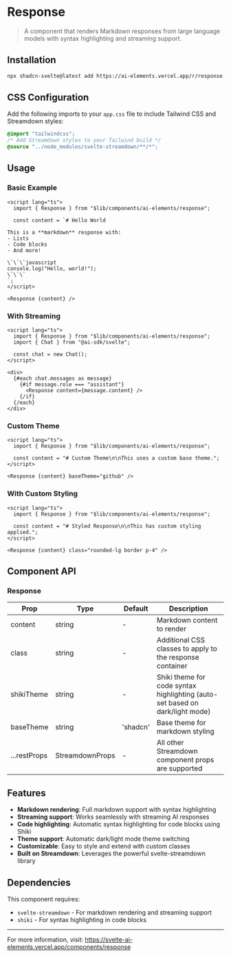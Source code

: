 # Response

> A component that renders Markdown responses from large language models with syntax highlighting and streaming support.

## Installation

```bash
npx shadcn-svelte@latest add https://ai-elements.vercel.app/r/response.json
```

## CSS Configuration

Add the following imports to your `app.css` file to include Tailwind CSS and Streamdown styles:

```css
@import "tailwindcss";
/* Add Streamdown styles to your Tailwind build */
@source "../node_modules/svelte-streamdown/**/*";
```

## Usage

### Basic Example

```svelte
<script lang="ts">
  import { Response } from "$lib/components/ai-elements/response";

  const content = `# Hello World

This is a **markdown** response with:
- Lists
- Code blocks
- And more!

\`\`\`javascript
console.log("Hello, world!");
\`\`\`
`;
</script>

<Response {content} />
```

### With Streaming

```svelte
<script lang="ts">
  import { Response } from "$lib/components/ai-elements/response";
  import { Chat } from "@ai-sdk/svelte";

  const chat = new Chat();
</script>

<div>
  {#each chat.messages as message}
    {#if message.role === "assistant"}
      <Response content={message.content} />
    {/if}
  {/each}
</div>
```

### Custom Theme

```svelte
<script lang="ts">
  import { Response } from "$lib/components/ai-elements/response";

  const content = "# Custom Theme\n\nThis uses a custom base theme.";
</script>

<Response {content} baseTheme="github" />
```

### With Custom Styling

```svelte
<script lang="ts">
  import { Response } from "$lib/components/ai-elements/response";

  const content = "# Styled Response\n\nThis has custom styling applied.";
</script>

<Response {content} class="rounded-lg border p-4" />
```

## Component API

### Response

| Prop         | Type            | Default  | Description                                                                  |
| ------------ | --------------- | -------- | ---------------------------------------------------------------------------- |
| content      | string          | -        | Markdown content to render                                                   |
| class        | string          | -        | Additional CSS classes to apply to the response container                    |
| shikiTheme   | string          | -        | Shiki theme for code syntax highlighting (auto-set based on dark/light mode) |
| baseTheme    | string          | 'shadcn' | Base theme for markdown styling                                              |
| ...restProps | StreamdownProps | -        | All other Streamdown component props are supported                           |

## Features

- **Markdown rendering**: Full markdown support with syntax highlighting
- **Streaming support**: Works seamlessly with streaming AI responses
- **Code highlighting**: Automatic syntax highlighting for code blocks using Shiki
- **Theme support**: Automatic dark/light mode theme switching
- **Customizable**: Easy to style and extend with custom classes
- **Built on Streamdown**: Leverages the powerful svelte-streamdown library

## Dependencies

This component requires:

- `svelte-streamdown` - For markdown rendering and streaming support
- `shiki` - For syntax highlighting in code blocks

---

For more information, visit: https://svelte-ai-elements.vercel.app/components/response
